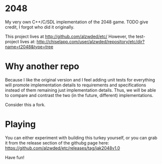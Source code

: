 2048
====

My very own C++/C/SDL implementation of the 2048 game. TODO give credit, I forgot who did it originally.

This project lives at http://github.com/alzwded/etc/
However, the test-project lives at: http://chiselapp.com/user/alzwded/repository/etc/dir?name=t2048&type=tree

Why another repo
================

Because I like the original version and I feel adding unit tests for everything will promote implementation details to requirements and specifications instead of them remaining just implementation details. Thus, we will be able to compare and contrast the two (in the future, different) implementations.

Consider this a fork.

Playing
=======

You can either experiment with building this turkey yourself, or you can grab it from the release section of the githubg page here: https://github.com/alzwded/etc/releases/tag/jak2048v1.0

Have fun!
